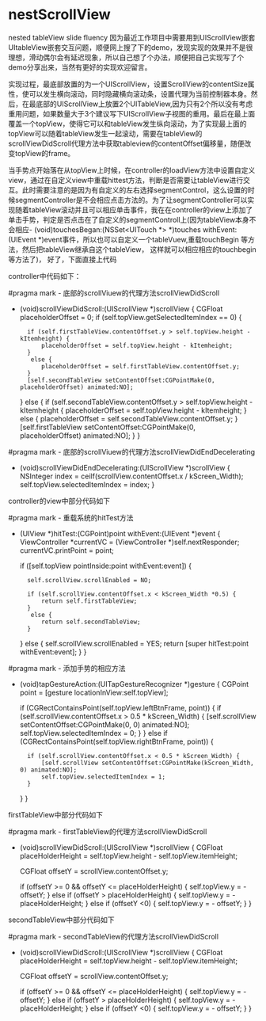 # nestScrollView
nested tableView slide fluency
因为最近工作项目中需要用到UIScrollView嵌套UItableView嵌套交互问题，顺便网上搜了下的demo，发现实现的效果并不是很理想，滑动偶尔会有延迟现象，所以自己想了个办法，顺便把自己实现写了个demo分享出来，当然有更好的实现欢迎留言。



实现过程，最底部放置的为一个UIScrollView，设置ScrollView的contentSize属性，使可以发生横向滚动，同时隐藏横向滚动条，设置代理为当前控制器本身。然后，在最底部的UIScrollView上放置2个UITableView,因为只有2个所以没有考虑重用问题，如果数量大于3个建议写下UIScrollView子视图的重用。最后在最上面覆盖一个topView，使得它可以和tableView发生纵向滚动，为了实现最上面的topView可以随着tableView发生一起滚动，需要在tableView的scrollViewDidScroll代理方法中获取tableview的contentOffset偏移量，随便改变topView的frame。

当手势点开始落在从topView上时候，在controller的loadView方法中设置自定义view，通过在自定义view中重载hittest方法，判断是否需要让tableView进行交互。此时需要注意的是因为有自定义的左右选择segmentControl，这么设置的时候segmentController是不会相应点击方法的。为了让segmentController可以实现随着tableView滚动并且可以相应单击事件，我在在controller的view上添加了单击手势，判定是否点击在了自定义的segmentControll上(因为tableView本身不会相应- (void)touchesBegan:(NSSet<UITouch *> *)touches withEvent:(UIEvent *)event事件，所以也可以自定义一个tableVuew,重载touchBegin 等方法，然后把tableView继承自这个tableView， 这样就可以相应相应的touchbegin等方法了)， 好了，下面直接上代码

controller中代码如下：

#pragma mark - 底部的scrollViuew的代理方法scrollViewDidScroll

 
- (void)scrollViewDidScroll:(UIScrollView *)scrollView
{
    CGFloat placeholderOffset = 0;
    if (self.topView.getSelectedItemIndex == 0) {

        if (self.firstTableView.contentOffset.y > self.topView.height - kItemheight) {
            placeholderOffset = self.topView.height - kItemheight;
        }
         else {
            placeholderOffset = self.firstTableView.contentOffset.y;
        }
        [self.secondTableView setContentOffset:CGPointMake(0, placeholderOffset) animated:NO];
    }
     else {
        if (self.secondTableView.contentOffset.y > self.topView.height - kItemheight {
            placeholderOffset = self.topView.height - kItemheight;
        }
         else {
            placeholderOffset = self.secondTableView.contentOffset.y;
        }
        [self.firstTableView setContentOffset:CGPointMake(0, placeholderOffset) animated:NO];
    }
}
 

#pragma mark - 底部的scrollViuew的代理方法scrollViewDidEndDecelerating

- (void)scrollViewDidEndDecelerating:(UIScrollView *)scrollView
{    
    NSInteger index = ceilf(scrollView.contentOffset.x / kScreen_Width);
    self.topView.selectedItemIndex = index;
}



controller的view中部分代码如下 

#pragma mark - 重载系统的hitTest方法

- (UIView *)hitTest:(CGPoint)point withEvent:(UIEvent *)event
{
    ViewController *currentVC = (ViewController *)self.nextResponder;
    currentVC.printPoint = point;

    if ([self.topView pointInside:point withEvent:event]) {

        self.scrollView.scrollEnabled = NO;

        if (self.scrollView.contentOffset.x < kScreen_Width *0.5) {
            return self.firstTableView;
        }
         else {
            return self.secondTableView;
        }
    }
     else {
        self.scrollView.scrollEnabled = YES;
        return [super hitTest:point withEvent:event];
    }
}

 

#pragma mark - 添加手势的相应方法

- (void)tapGestureAction:(UITapGestureRecognizer *)gesture
{
    CGPoint point = [gesture locationInView:self.topView];

    if (CGRectContainsPoint(self.topView.leftBtnFrame, point)) {
        if (self.scrollView.contentOffset.x > 0.5 * kScreen_Width) {
            [self.scrollView setContentOffset:CGPointMake(0, 0) animated:NO];
            self.topView.selectedItemIndex = 0;
        }
    }
     else if (CGRectContainsPoint(self.topView.rightBtnFrame, point)) {

        if (self.scrollView.contentOffset.x < 0.5 * kScreen_Width) {
            [self.scrollView setContentOffset:CGPointMake(kScreen_Width, 0) animated:NO];
            self.topView.selectedItemIndex = 1;
        }
    }
}



firstTableView中部分代码如下

#pragma mark - firstTableView的代理方法scrollViewDidScroll

- (void)scrollViewDidScroll:(UIScrollView *)scrollView
{
    CGFloat placeHolderHeight = self.topView.height - self.topView.itemHeight;

    CGFloat offsetY = scrollView.contentOffset.y;

    if (offsetY >= 0 && offsetY <= placeHolderHeight) {
        self.topView.y = -offsetY;
    }
    else if (offsetY > placeHolderHeight) {
        self.topView.y = - placeHolderHeight;
    }
    else if (offsetY <0) {
        self.topView.y =  - offsetY;
    }
}



secondTableView中部分代码如下

#pragma mark - secondTableView的代理方法scrollViewDidScroll

- (void)scrollViewDidScroll:(UIScrollView *)scrollView
{
    CGFloat placeHolderHeight = self.topView.height - self.topView.itemHeight;

    CGFloat offsetY = scrollView.contentOffset.y;

    if (offsetY >= 0 && offsetY <= placeHolderHeight) {
        self.topView.y = -offsetY;
    } 
    else if (offsetY > placeHolderHeight) {
        self.topView.y = - placeHolderHeight;
    } 
    else if (offsetY <0) {
        self.topView.y =  - offsetY;
    }
}
            
